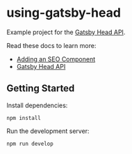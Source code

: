 # using-gatsby-head

Example project for the [Gatsby Head API](https://www.gatsbyjs.com/docs/reference/built-in-components/gatsby-head/).

Read these docs to learn more:

- [Adding an SEO Component](https://www.gatsbyjs.com/docs/how-to/adding-common-features/adding-seo-component)
- [Gatsby Head API](https://www.gatsbyjs.com/docs/reference/built-in-components/gatsby-head/)

## Getting Started

Install dependencies:

```shell
npm install
```

Run the development server:

```shell
npm run develop
```

